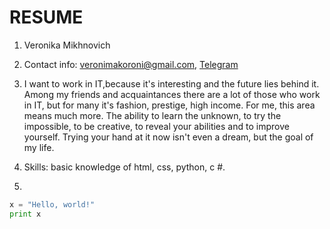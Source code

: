 # RESUME

1. Veronika Mikhnovich
2. Contact info: veronimakoroni@gmail.com, [Telegram](https://t.me/Nikushona)

3. I want to work in IT,because it's interesting and the future lies behind it. Among my friends and acquaintances there are a lot of those who work in IT, but for many it's fashion, prestige, high income. For me, this area means much more. The ability to learn the unknown, to try the impossible, to be creative, to reveal your abilities and to improve yourself. Trying your hand at it now isn't even a dream, but the goal of my life. 

4. Skills: basic knowledge of html, css, python, c #.
5. 

```python
x = "Hello, world!"
print x
```
  